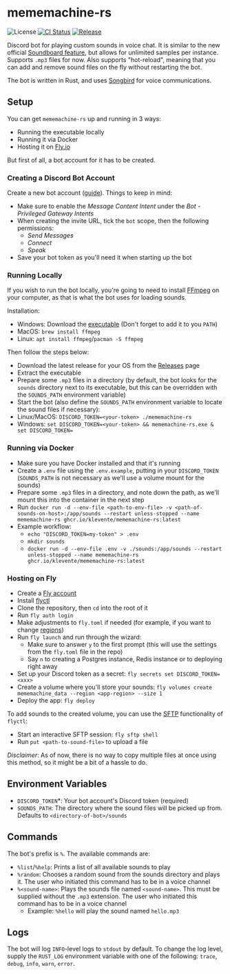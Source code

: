 # mememachine-rs

![License](https://img.shields.io/github/license/klevente/mememachine-rs?style=flat-square)
[![CI Status](https://img.shields.io/github/actions/workflow/status/klevente/mememachine-rs/ci.yml?branch=main&style=flat-square)](https://github.com/klevente/mememachine-rs/actions/workflows/ci.yml)
[![Release](https://img.shields.io/github/v/release/klevente/mememachine-rs?style=flat-square)](https://github.com/klevente/mememachine-rs/releases/latest)

Discord bot for playing custom sounds in voice chat. It is similar to the new official [Soundboard feature](https://support.discord.com/hc/en-us/articles/12612888127767-Soundboard-FAQ), but allows for unlimited samples per instance. Supports `.mp3` files for now. Also supports "hot-reload", meaning that you can add and remove sound files on the fly without restarting the bot.

The bot is written in Rust, and uses [Songbird](https://github.com/serenity-rs/songbird) for voice communications.

## Setup

You can get `mememachine-rs` up and running in 3 ways:
- Running the executable locally
- Running it via Docker
- Hosting it on [Fly.io](https://fly.io/)

But first of all, a bot account for it has to be created.

### Creating a Discord Bot Account

Create a new bot account ([guide](https://discordpy.readthedocs.io/en/stable/discord.html)). Things to keep in mind:
  - Make sure to enable the *Message Content Intent* under the *Bot - Privileged Gateway Intents*
  - When creating the invite URL, tick the `bot` scope, then the following permissions:
    - *Send Messages*
    - *Connect*
    - *Speak*
  - Save your bot token as you'll need it when starting up the bot

### Running Locally

If you wish to run the bot locally, you're going to need to install [FFmpeg](https://ffmpeg.org/) on your computer, as that is what the bot uses for loading sounds.

Installation:
- Windows: Download the [executable](https://www.gyan.dev/ffmpeg/builds/) (Don't forget to add it to you `PATH`)
- MacOS: `brew install ffmpeg`
- Linux: `apt install ffmpeg`/`pacman -S ffmpeg`

Then follow the steps below:
- Download the latest release for your OS from the [Releases](https://github.com/klevente/mememachine-rs/releases/latest) page
- Extract the executable
- Prepare some `.mp3` files in a directory (by default, the bot looks for the `sounds` directory next to its executable, but this can be overridden with the `SOUNDS_PATH` environment variable)
- Start the bot (also define the `SOUNDS_PATH` environment variable to locate the sound files if necessary):
- Linux/MacOS: `DISCORD_TOKEN=<your-token> ./mememachine-rs`
- Windows: `set DISCORD_TOKEN=<your-token> && mememachine-rs.exe & set DISCORD_TOKEN=`

### Running via Docker

- Make sure you have Docker installed and that it's running
- Create a `.env` file using the `.env.example`, putting in your `DISCORD_TOKEN` (`SOUNDS_PATH` is not necessary as we'll use a volume mount for the sounds)
- Prepare some `.mp3` files in a directory, and note down the path, as we'll mount this into the container in the next step
- Run `docker run -d --env-file <path-to-env-file> -v <path-of-sounds-on-host>:/app/sounds --restart unless-stopped --name mememachine-rs ghcr.io/klevente/mememachine-rs:latest`
- Example workflow:
  - `echo "DISCORD_TOKEN=my-token" > .env`
  - `mkdir sounds`
  - `docker run -d --env-file .env -v ./sounds:/app/sounds --restart unless-stopped --name mememachine-rs ghcr.io/klevente/mememachine-rs:latest`

### Hosting on Fly

- Create a [Fly account](https://fly.io/app/sign-up)
- Install [flyctl](https://fly.io/docs/hands-on/install-flyctl/)
- Clone the repository, then `cd` into the root of it
- Run `fly auth login`
- Make adjustments to `fly.toml` if needed (for example, if you want to change [regions](https://fly.io/docs/reference/regions/))
- Run `fly launch` and run through the wizard:
  - Make sure to answer `y` to the first prompt (this will use the settings from the `fly.toml` file in the repo)
  - Say `n` to creating a Postgres instance, Redis instance or to deploying right away
- Set up your Discord token as a secret: `fly secrets set DISCORD_TOKEN=<xxx>`
- Create a volume where you'll store your sounds: `fly volumes create mememachine_data --region <app-region> --size 1`
- Deploy the app: `fly deploy`

To add sounds to the created volume, you can use the [SFTP](https://fly.io/docs/flyctl/sftp/) functionality of `flyctl`:
- Start an interactive SFTP session: `fly sftp shell`
- Run `put <path-to-sound-file>` to upload a file

*Disclaimer*: As of now, there is no way to copy multiple files at once using this method, so it might be a bit of a hassle to do.

## Environment Variables

- `DISCORD_TOKEN`*: Your bot account's Discord token (required)
- `SOUNDS_PATH`: The directory where the sound files will be picked up from. Defaults to `<directory-of-bot>/sounds`

## Commands

The bot's prefix is `%`. The available commands are:
- `%list`/`%help`: Prints a list of all available sounds to play
- `%random`: Chooses a random sound from the sounds directory and plays it. The user who initiated this command has to be in a voice channel
- `%<sound-name>`: Plays the sounds file named `<sound-name>`. This must be supplied without the `.mp3` extension. The user who initiated this command has to be in a voice channel
  - Example: `%hello` will play the sound named `hello.mp3`

## Logs

The bot will log `INFO`-level logs to `stdout` by default. To change the log level, supply the `RUST_LOG` environment variable with one of the following: `trace`, `debug`, `info`, `warn`, `error`.
